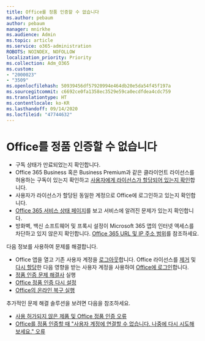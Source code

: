 ```yaml
---
title: Office를 정품 인증할 수 없습니다
ms.author: pebaum
author: pebaum
manager: mnirkhe
ms.audience: Admin
ms.topic: article
ms.service: o365-administration
ROBOTS: NOINDEX, NOFOLLOW
localization_priority: Priority
ms.collection: Adm_O365
ms.custom:
- "2000023"
- "3509"
ms.openlocfilehash: 50939456df57920994e464db20e5da54f45f197a
ms.sourcegitcommit: c6692ce0fa1358ec3529e59ca0ecdfdea4cdc759
ms.translationtype: HT
ms.contentlocale: ko-KR
ms.lasthandoff: 09/14/2020
ms.locfileid: "47744632"
---
```

# <a name="unable-to-activate-office"></a>Office를 정품 인증할 수 없습니다

- 구독 상태가 만료되었는지 확인합니다.
- Office 365 Business 혹은 Business Premium과 같은 클라이언트 라이선스를 허용하는 구독이 있는지 확인하고 [사용자에게 라이선스가 할당되어 있는지 확인](https://docs.microsoft.com/microsoft-365/admin/subscriptions-and-billing/assign-licenses-to-users)합니다.
- 사용자가 라이선스가 할당된 동일한 계정으로 Office에 로그인하고 있는지 확인합니다.
- [Office 365 서비스 상태 페이지](https://docs.microsoft.com/office365/enterprise/view-service-health)를 보고 서비스에 알려진 문제가 있는지 확인합니다.
- 방화벽, 백신 소프트웨어 및 프록시 설정이 Microsoft 365 앱의 인터넷 액세스를 차단하고 있지 않은지 확인합니다. [Office 365 URL 및 IP 주소 범위](https://docs.microsoft.com/office365/enterprise/urls-and-ip-address-ranges "Office 365 URL 및 IP 주소 범위")를 참조하세요.

다음 정보를 사용하여 문제를 해결합니다.

- Office 앱을 열고 기존 사용자 계정을 [로그아웃](https://support.office.com/article/5a20dc11-47e9-4b6f-945d-478cb6d92071)합니다. Office 라이선스를 [제거](https://docs.microsoft.com/microsoft-365/admin/manage/remove-licenses-from-users) 및 [다시 할당](https://docs.microsoft.com/microsoft-365/admin/manage/assign-licenses-to-users)한 다음 영향을 받는 사용자 계정을 사용하여 [Office에 로그인](https://support.office.com/article/628ea040-f265-49de-b986-be09c3ebf8a9)합니다.
- [정품 인증 문제 해결사](https://aka.ms/SARA-OfficeActivation-Alchemy) 실행
- [Office 정품 인증 다시 설정](https://docs.microsoft.com/office365/troubleshoot/activation/reset-office-365-proplus-activation-state "Office 정품 인증 상태 재설정")
- [Office의 온라인 복구 실행](https://support.office.com/Article/7821d4b6-7c1d-4205-aa0e-a6b40c5bb88b?wt.mc_id=Alchemy_ClientDIA)

추가적인 문제 해결 솔루션을 보려면 다음을 참조하세요.  

- [사용 허가되지 않은 제품 및 Office 정품 인증 오류](https://support.office.com/Article/0d23d3c0-c19c-4b2f-9845-5344fedc4380?wt.mc_id=Alchemy_ClientDIA)
- [Office를 정품 인증할 때 "사용자 계정에 연결할 수 없습니다. 나중에 다시 시도해 보세요." 오류](https://docs.microsoft.com/office/troubleshoot/activation-installation/issue-when-activate-office-from-office-365)